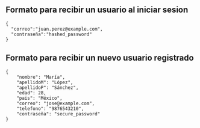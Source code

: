 
## Formato para recibir un usuario al iniciar sesion
````
{
  "correo":"juan.perez@example.com",
  "contraseña":"hashed_password"
}
````

## Formato para recibir un nuevo usuario registrado
````
{
    "nombre": "María",
    "apellidoM": "López",
    "apellidoP": "Sánchez",
    "edad": 28,
    "pais": "México",
    "correo": "jose@example.com",
    "telefono": "9876543210",
    "contraseña": "secure_password"
}
````